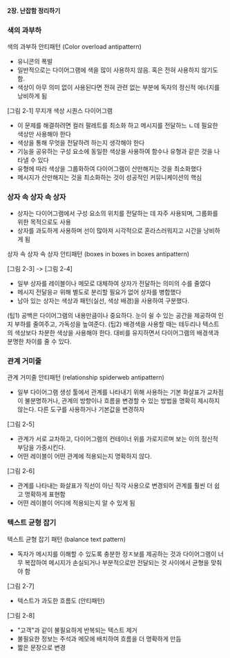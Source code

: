 #### 2장. 난잡함 정리하기

### 색의 과부하

색의 과부하 안티패턴 (Color overload antipattern)
- 유니콘의 폭발 
- 일반적으로는 다이어그램에 색을 많이 사용하지 않음. 혹은 전혀 사용하지 않기도 함.
- 색상이 아무 의미 없이 사용된다면 전혀 관련 없는 부분에 독자의 정신적 에너지를 낭비하게 됨

[그림 2-1] 무지개 색상 시퀀스 다이어그램

- 이 문제를 해결하려면 컬러 팔레트를 최소화 하고 메시지를 전달하느 ㄴ데 필요한 색상만 사용해야 한다
- 색상을 통해 무엇을 전달하려 하는지 생각해야 한다
- 기능을 공유하는 구성 요소에 동일한 색상을 사용하여 함수나 유형과 같은 것을 나타낼 수 있다
- 유형에 따라 색상을 그룹화하여 다이어그램이 산만해지는 것을 최소화했다
- 메시지가 산만해지는 것을 최소화하는 것이 성공적인 커뮤니케이션의 핵심

### 상자 속 상자 속 상자
- 상자는 다이어그램에서 구성 요소의 위치를 전달하는 데 자주 사용되며, 그룹화를 위한 목적으로도 사용
- 상자를 과도하게 사용하며 선이 많아져 시각적으로 혼라스러워지고 시간을 낭비하게 됨

상자 속 상자 속 상자 안티패턴 (boxes in boxes in boxes antipattern)

[그림 2-3] -> [그림 2-4]
- 일부 상자를 레이블이나 메모로 대체하여 상자가 전달하는 의미의 수를 줄였다
- 메시지 전달응ㄹ 위해 별도로 분리할 필요가 없어 상자를 병합했다
- 남아 있는 상자는 색상과 패턴(실선, 색상 배경)을 사용하여 구분했다.

(팁1) 공백은 다이어그램의 내용만큼이나 중요하다. 눈이 쉴 수 있는 공간을 제공하여 인지 부하를 줄여주고, 가독성을 높여준다.
(팁2) 배경색을 사용할 때는 테두리나 텍스트의 색상보다 차분한 색상을 사용해야 한다. 대비를 유지하면서 다이어그램의 배경색과 분명한 차이를 줄 수 있다.

### 관계 거미줄

관계 거미줄 안티패턴 (relationship spiderweb antipattern)
- 일부 다이어그램 생성 툴에서 관계를 나타내기 위해 사용하는 기본 화살표가 교차점이 불분명하거나, 관계의 방향이나 흐름을 변경할 수 있는 방법을 명확히 제시하지 않는다. 다른 도구를 사용하거나 기본값을 변경하자

[그림 2-5]
- 관계가 서로 교차하고, 다이어그램의 컨테이너 위를 가로지르며 보는 이의 정신적 부담을 가중시킨다.
- 어떤 레이블이 어떤 관계에 적용되는지 명확하지 않다.

[그림 2-6]
- 관계를 나타내는 화살표가 직선이 아닌 직각 사용으로 변경되어 관계를 훨씬 더 쉽고 명확하게 표현함
- 어떤 레이블이 어디에 적용되는지 알 수 있게 됨

### 텍스트 균형 잡기

텍스트 균형 잡기 패턴 (balance text pattern)
- 독자가 메시지를 이해할 수 있도록 충분한 정ㅈ보를 제공하는 것과 다이어그램이 너무 복잡하여 메시지가 손실되거나 부분적으로만 전달되는 것 사이에서 균형을 맞춰야 함

[그림 2-7]
- 텍스트가 과도한 흐름도 (안티패턴)

[그림 2-8]
- "고객"과 같이 불필요하게 반복되는 텍스트 제거
- 불필요한 정보는 주석과 메모에 배치하여 흐름을 더 명확하게 만듬
- 짧은 문장으로 변경
